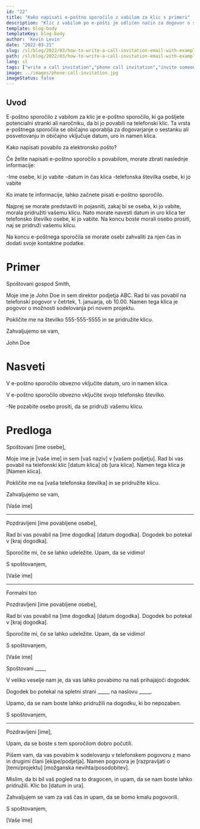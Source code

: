 ```yaml
---
id: "22"
title: "Kako napisati e-poštno sporočilo z vabilom za klic s primeri"
description: "Klic z vabilom po e-pošti je odličen način za dogovor o srečanju ali posvetovanju s potencialno stranko ali naročnikom."
template: blog-body
templateKey: blog-body
author: 'Kevin Levin'
date: "2022-03-21"
slug: /sl/blog/2022/03/how-to-write-a-call-invitation-email-with-examples
path: /sl/blog/2022/03/how-to-write-a-call-invitation-email-with-examples
lang: sl
tags: ["write a call invitation","phone call invitation","invite someone to participate in a phone call","invitation letter phone call"]
image: ../images/phone-call-invitation.jpg
imageStatus: false
---
```

## Uvod

E-poštno sporočilo z vabilom za klic je e-poštno sporočilo, ki ga pošljete potencialni stranki ali naročniku, da bi jo povabili na telefonski klic. Ta vrsta e-poštnega sporočila se običajno uporablja za dogovarjanje o sestanku ali posvetovanju in običajno vključuje datum, uro in namen klica.


Kako napisati povabilo za elektronsko pošto?

Če želite napisati e-poštno sporočilo s povabilom, morate zbrati naslednje informacije:

-Ime osebe, ki jo vabite
-datum in čas klica
-telefonska številka osebe, ki jo vabite

Ko imate te informacije, lahko začnete pisati e-poštno sporočilo.

Najprej se morate predstaviti in pojasniti, zakaj bi se oseba, ki jo vabite, morala pridružiti vašemu klicu. Nato morate navesti datum in uro klica ter telefonsko številko osebe, ki jo vabite. Na koncu boste morali osebo prositi, naj se pridruži vašemu klicu.

Na koncu e-poštnega sporočila se morate osebi zahvaliti za njen čas in dodati svoje kontaktne podatke.


# Primer

Spoštovani gospod Smith,

Moje ime je John Doe in sem direktor podjetja ABC. Rad bi vas povabil na telefonski pogovor v četrtek, 1. januarja, ob 10.00. Namen tega klica je pogovor o možnosti sodelovanja pri novem projektu.

Pokličite me na številko 555-555-5555 in se pridružite klicu.

Zahvaljujemo se vam,

John Doe

# Nasveti

V e-poštno sporočilo obvezno vključite datum, uro in namen klica.

V e-poštno sporočilo obvezno vključite svojo telefonsko številko.

-Ne pozabite osebo prositi, da se pridruži vašemu klicu.

# Predloga

Spoštovani [ime osebe],

Moje ime je [vaše ime] in sem [vaš naziv] v [vašem podjetju]. Rad bi vas povabil na telefonski klic [datum klica] ob [ura klica]. Namen tega klica je [Namen klica].

Pokličite me na [vaša telefonska številka] in se pridružite klicu.

Zahvaljujemo se vam,

[Vaše ime]

---

Pozdravljeni [ime povabljene osebe],

Rad bi vas povabil na [ime dogodka] [datum dogodka]. Dogodek bo potekal v [kraj dogodka].

Sporočite mi, če se lahko udeležite. Upam, da se vidimo!

S spoštovanjem,

[Vaše ime]

---

Formalni ton

Pozdravljeni [ime povabljene osebe],

Rad bi vas povabil na [ime dogodka] [datum dogodka]. Dogodek bo potekal v [kraj dogodka].

Sporočite mi, če se lahko udeležite. Upam, da se vidimo!

S spoštovanjem,

[Vaše ime]



Spoštovani ____,

V veliko veselje nam je, da vas lahko povabimo na naš prihajajoči dogodek.

Dogodek bo potekal na spletni strani _____ na naslovu _____.

Upamo, da se nam boste lahko pridružili na dogodku, ki bo nepozaben.

S spoštovanjem,

___



Pozdravljeni [ime],

Upam, da se boste s tem sporočilom dobro počutili.

Pišem vam, da vas povabim k sodelovanju v telefonskem pogovoru z mano in drugimi člani [ekipe/podjetja]. Namen pogovora je [razpravljati o [temi/projektu] [možganska nevihta/posodobitev].

Mislim, da bi bil vaš pogled na to dragocen, in upam, da se nam boste lahko pridružili. Klic bo [datum in ura].

Zahvaljujem se vam za vaš čas in upam, da se bomo kmalu pogovorili.

S spoštovanjem,

[Vaše ime]






